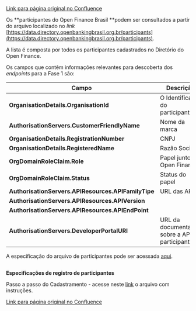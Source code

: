 [Link para página original no Confluence](https://openfinancebrasil.atlassian.net/wiki/spaces/OF/pages/17377913)

Os **participantes do Open Finance Brasil **podem ser consultados a partir do arquivo localizado no *link* [https://data.directory.openbankingbrasil.org.br/participants](https://data.directory.openbankingbrasil.org.br/participants).

A lista é composta por todos os participantes cadastrados no Diretório do Open Finance.

Os campos que contêm informações relevantes para descoberta dos *endpoints* para a Fase 1 são:

| **Campo** | **Descrição** |
| --- | --- |
| **OrganisationDetails.OrganisationId** | O Identificador do participante |
| **AuthorisationServers.CustomerFriendlyName** | Nome da marca |
| **OrganisationDetails.RegistrationNumber** | CNPJ |
| **OrganisationDetails.RegisteredName** | Razão Social |
| **OrgDomainRoleClaim.Role** | Papel junto ao Open Finance |
| **OrgDomainRoleClaim.Status** | Status do papel |
| **AuthorisationServers.APIResources.APIFamilyTipe** | URL das APIs |
| **AuthorisationServers.APIResources.APIVersion** |  |
| **AuthorisationServers.APIResources.APIEndPoint** |  |
| **AuthorisationServers.DeveloperPortalURI** | URL da documentação sobre a API do participante |

A especificação do arquivo de participantes pode ser acessada [aqui](https://github.com/OpenBanking-Brasil/specs-directory/blob/main/swagger_participants.yaml).

##   
**Especificações de registro de participantes**

Passo a passo do Cadastramento - acesse neste [link](https://openfinancebrasil.atlassian.net/wiki/download/attachments/7996604/Open_Finance_cadastro_diretorio_passo_a_passo.pdf?api=v2) o arquivo com instruções.

[Link para página original no Confluence](https://openfinancebrasil.atlassian.net/wiki/spaces/OF/pages/17377913)
